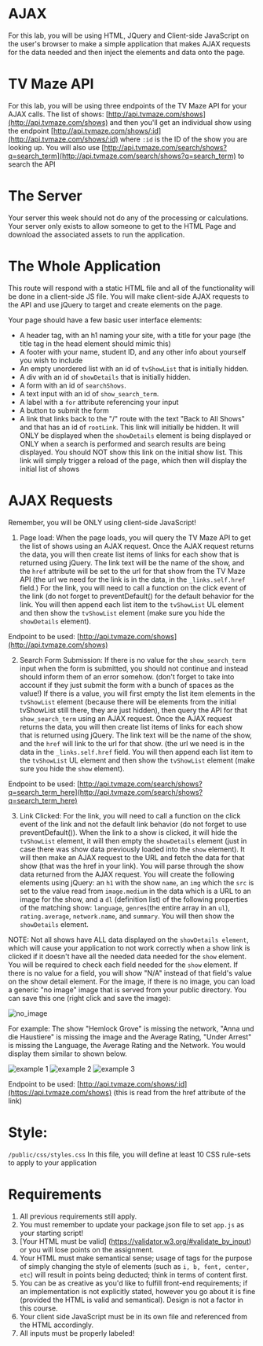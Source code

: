# AJAX
For this lab, you will be using HTML, JQuery and Client-side JavaScript on the user's browser to make a simple application that makes AJAX requests for the data needed and then inject the elements and data onto the page. 
 

# TV Maze API
For this lab, you will be using three endpoints of the TV Maze API for your AJAX calls.  The list of shows:  [http://api.tvmaze.com/shows](http://api.tvmaze.com/shows) and then you'll get an individual show using the endpoint [http://api.tvmaze.com/shows/:id](http://api.tvmaze.com/shows/:id) where ```:id``` is the ID of the show you are looking up. You will also use [http://api.tvmaze.com/search/shows?q=search_term](http://api.tvmaze.com/search/shows?q=search_term) to search the API 

# The Server
Your server this week should not do any of the processing or calculations.  Your server only exists to allow someone to get to the HTML Page and download the associated assets to run the application.

# The Whole Application
This route will respond with a static HTML file and all of the functionality will be done in a client-side JS file.  You will make client-side AJAX requests to the API and use jQuery to target and create elements on the page. 

Your page should have a few basic user interface elements:

- A header tag, with an h1 naming your site, with a title for your page (the title tag in the head element should mimic this)
- A footer with your name, student ID, and any other info about yourself you wish to include
- An empty unordered list with an id of ```tvShowList``` that is initially hidden.  
- A div with an id of ```showDetails``` that is initially hidden.
- A form with an id of ```searchShows```.
- A text input with an id of ```show_search_term```.
- A label with a ```for``` attribute referencing your input
- A button to submit the form
- A link that links back to the "/" route with the text "Back to All Shows" and that has an id of ```rootLink```. This link will initially be hidden. It will ONLY be displayed when the ```showDetails``` element is being displayed or ONLY when a search is performed and search results are being displayed.  You should NOT show this link on the initial show list.  This link will simply trigger a reload of the page, which then will display the initial list of shows
# AJAX Requests
Remember, you will be ONLY using client-side JavaScript!

1. Page load: When the page loads, you will query the TV Maze API to get the list of shows using an AJAX request.  Once the AJAX request returns the data, you will then create list items of links for each show that is returned using jQuery. The link text will be the name of the show, and the ```href``` attribute will be set to the url for that show from the TV Maze API (the url we need for the link is in the data, in the ```_links.self.href``` field.)  For the link, you will need to call a function on the click event of the link (do not forget to preventDefault() for the default behavior for the link.  You will then append each list item to the ```tvShowList``` UL element and then show the ```tvShowList``` element (make sure you hide the ```showDetails``` element).  

Endpoint to be used: [http://api.tvmaze.com/shows](http://api.tvmaze.com/shows)

2. Search Form Submission: If there is no value for the ```show_search_term``` input when the form is submitted, you should not continue and instead should inform them of an error somehow. (don't forget to take into account if they just submit the form with a bunch of spaces as the value!)  If there is a value, you will first empty the list item elements in the ```tvShowList``` element (because there will be elements from the initial tvShowList still there, they are just hidden),  then query the API for that ```show_search_term``` using an AJAX request. Once the AJAX request returns the data, you will then create list items of links for each show that is returned using jQuery. The link text will be the name of the show, and the ```href``` will link to the url for that show.  (the url we need is in the data in the ```_links.self.href``` field. You will then append each list item to the ```tvShowList``` UL element and then show the ```tvShowList``` element (make sure you hide the ```show``` element).

Endpoint to be used: [http://api.tvmaze.com/search/shows?q=search_term_here](http://api.tvmaze.com/search/shows?q=search_term_here)

3.  Link Clicked: For the link, you will need to call a function on the click event of the link and not the default link behavior (do not forget to use preventDefault()).    When the link to a show is clicked, it will hide the ```tvShowList``` element, it will then empty the ```showDetails```  element (just in case there was show data previously loaded into the ```show``` element). It will then make an AJAX request to the URL and fetch the data for that show (that was the href in your link).  You will parse through the show data returned from the AJAX request. You will create the following elements using jQuery:  an ```h1``` with the show ```name```,  an ```img``` which the ```src``` is set to the value read from ```image.medium``` in the data which is a URL to an image for the show,  and a ```dl``` (definition list) of the following properties of the matching show: ```language```, ```genres```(the entire array in an ```ul```), ```rating.average```, ```network.name```, and ```summary```.  You will then show the ```showDetails```  element.  

NOTE: Not all shows have ALL data displayed on the ```showDetails element```, which will cause your application to not work correctly when a show link is clicked if it doesn't have all the needed data needed for the ```show``` element.  You will be required to check each field needed for the ```show``` element.  If there is no value for a field, you will show "N/A" instead of that field's value on the show detail element.  For the image, if there is no image, you can load a generic "no image" image that is served from your public directory.  You can save this one (right click and save the image):

![no_image](https://github.com/IHsuanHu/CS-546/blob/main/Lab11_stub/public/no_image.jpeg)

 

For example:  The show "Hemlock Grove" is missing the network, "Anna und die Haustiere" is missing the image and the Average Rating, "Under Arrest" is missing the Language, the Average Rating and the Network. You would display them similar to shown below.

![example 1](https://github.com/IHsuanHu/CS-546/blob/main/Lab11_stub/public/Screen%20Shot%202020-11-19%20at%2012.28.01%20PM.png)
![example 2](https://github.com/IHsuanHu/CS-546/blob/main/Lab11_stub/public/Screen%20Shot%202020-11-19%20at%2012.27.46%20PM.png)
![example 3](https://github.com/IHsuanHu/CS-546/blob/main/Lab11_stub/public/Screen%20Shot%202020-11-19%20at%2012.27.25%20PM.png)


Endpoint to be used: [http://api.tvmaze.com/shows/:id](https://api.tvmaze.com/shows) (this is read from the href attribute of the link)

# Style:
```/public/css/styles.css```
In this file, you will define at least 10 CSS rule-sets to apply to your application

# Requirements
1. All previous requirements still apply.
2. You must remember to update your package.json file to set ```app.js``` as your starting script!
3. [Your HTML must be valid] (https://validator.w3.org/#validate_by_input) or you will lose points on the assignment.
4. Your HTML must make semantical sense; usage of tags for the purpose of simply changing the style of elements (such as ```i, b, font, center, etc```) will result in points being deducted; think in terms of content first. 
5. You can be as creative as you'd like to fulfill front-end requirements; if an implementation is not explicitly stated, however you go about it is fine (provided the HTML is valid and semantical). Design is not a factor in this course.
6. Your client side JavaScript must be in its own file and referenced from the HTML accordingly.
7. All inputs must be properly labeled!
